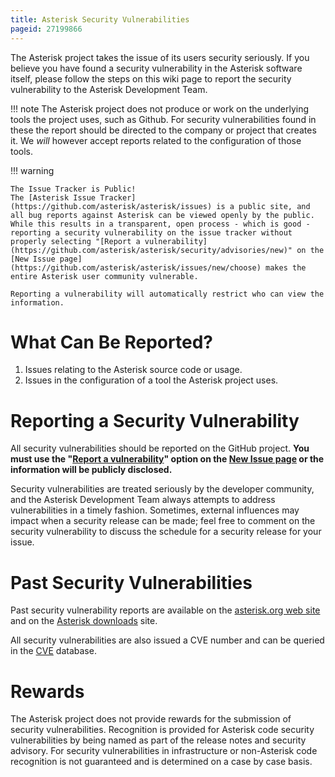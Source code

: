 ```yaml
---
title: Asterisk Security Vulnerabilities
pageid: 27199866
---
```


The Asterisk project takes the issue of its users security seriously. If you believe you have found a security vulnerability in the Asterisk software itself, please follow the steps on this wiki page to report the security vulnerability to the Asterisk Development Team.




!!! note 
    The Asterisk project does not produce or work on the underlying tools the project uses, such as Github. For security vulnerabilities found in these the report should be directed to the company or project that creates it. We *will* however accept reports related to the configuration of those tools.

      
[//]: # (end-note)





!!! warning

    The Issue Tracker is Public!
    The [Asterisk Issue Tracker](https://github.com/asterisk/asterisk/issues) is a public site, and all bug reports against Asterisk can be viewed openly by the public. While this results in a transparent, open process - which is good - reporting a security vulnerability on the issue tracker without properly selecting "[Report a vulnerability](https://github.com/asterisk/asterisk/security/advisories/new)" on the [New Issue page](https://github.com/asterisk/asterisk/issues/new/choose) makes the entire Asterisk user community vulnerable.

    Reporting a vulnerability will automatically restrict who can view the information.

      
[//]: # (end-warning)





What Can Be Reported?
=====================

1. Issues relating to the Asterisk source code or usage.
2. Issues in the configuration of a tool the Asterisk project uses.



Reporting a Security Vulnerability
==================================

All security vulnerabilities should be reported on the GitHub project. **You must use the "[Report a vulnerability](https://github.com/asterisk/asterisk/security/advisories/new)" option on the [New Issue page](https://github.com/asterisk/asterisk/issues/new/choose) or the information will be publicly disclosed.**

Security vulnerabilities are treated seriously by the developer community, and the Asterisk Development Team always attempts to address vulnerabilities in a timely fashion. Sometimes, external influences may impact when a security release can be made; feel free to comment on the security vulnerability to discuss the schedule for a security release for your issue.



Past Security Vulnerabilities
=============================

Past security vulnerability reports are available on the [asterisk.org web site](http://www.asterisk.org/downloads/security-advisories) and on the [Asterisk downloads](http://downloads.asterisk.org/pub/security/) site.

All security vulnerabilities are also issued a CVE number and can be queried in the [CVE](http://cve.mitre.org/) database.

Rewards
=======

The Asterisk project does not provide rewards for the submission of security vulnerabilities. Recognition is provided for Asterisk code security vulnerabilities by being named as part of the release notes and security advisory. For security vulnerabilities in infrastructure or non-Asterisk code recognition is not guaranteed and is determined on a case by case basis.

